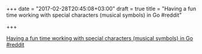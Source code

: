 +++
date = "2017-02-28T20:45:08+03:00"
draft = true
title = "Having a fun time working with special characters (musical symbols) in Go  #reddit"

+++

<p><a href="https://t.co/cClhpPgNLR">Having a fun time working with special characters (musical symbols) in Go  #reddit</a></p>
